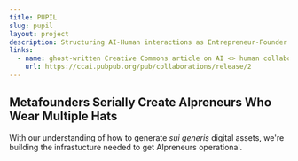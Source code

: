 ```yaml
---
title: PUPIL
slug: pupil
layout: project
description: Structuring AI-Human interactions as Entrepreneur-Founder interactions.
links:
  - name: ghost-written Creative Commons article on AI <> human collaboration
    url: https://ccai.pubpub.org/pub/collaborations/release/2
---
```


## Metafounders Serially Create AIpreneurs Who Wear Multiple Hats

With our understanding of how to generate *sui generis* digital assets, we're building the infrastucture needed to get AIpreneurs operational.
